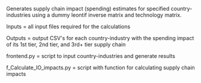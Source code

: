 Generates supply chain impact (spending) estimates for specified country-industries using a dummy leontif inverse matrix and technology matrix.

Inputs = all input files required for the calculations

Outputs = output CSV's for each country-industry with the spending impact of its 1st tier, 2nd tier, and 3rd+ tier supply  chain

frontend.py = script to input country-industries and generate results 

f_Calculate_IO_impacts.py = script with function for calculating supply chain impacts


